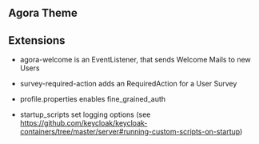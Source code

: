 ## Agora Theme


## Extensions
- agora-welcome is an EventListener, that sends Welcome Mails to new Users
- survey-required-action adds an RequiredAction for a User Survey


- profile.properties enables fine_grained_auth
- startup_scripts set logging options (see https://github.com/keycloak/keycloak-containers/tree/master/server#running-custom-scripts-on-startup)